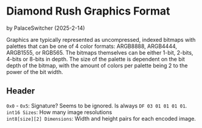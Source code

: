 # Diamond Rush Graphics Format

by PalaceSwitcher (2025-2-14)

Graphics are typically represented as uncompressed, indexed bitmaps with palettes that can be one of 4 color formats: ARGB8888, ARGB4444, ARGB1555, or RGB565. The bitmaps themselves can be either 1-bit, 2-bits, 4-bits or 8-bits in depth. The size of the palette is dependent on the bit depth of the bitmap, with the amount of colors per palette being 2 to the power of the bit width.

## Header

`0x0` - `0x5`: Signature? Seems to be ignored. Is always `DF 03 01 01 01 01`.  
`int16 Sizes`: How many image resolutions  
`int8[size][2] Dimensions`: Width and height pairs for each encoded image.
